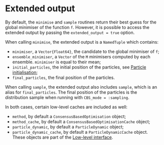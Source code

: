 # Extended output

By default, the `minimise` and `sample` routines return their best guess for the global minimiser of the function `f`. However, it is possible to access the extended output by passing the `extended_output = true` option.

When calling `minimise`, the extended output is a `NamedTuple` which contains:
- `minimiser`, a `Vector{Float64}`, the candidate to the global minimiser of `f`;
- `ensemble_minimiser`, a `Vector` of the `M` minimisers computed by each ensemble. `minimiser` is equal to their mean;
- `initial_particles`, the initial position of the particles, see [Particle initialisation](@ref);
- `final_particles`, the final position of the particles.

When calling `sample`, the extended output also includes `sample`, which is an alias for `final_particles`. The final position of the particles is the distribution sample when running with `CBS_mode = :sampling`.

In both cases, certain low-level caches are included as well:
- `method`, by default a `ConsensusBasedOptimisation` object;
- `method_cache`, by default a `ConsensusBasedOptimisationCache` object;
- `particle_dynamic`, by default a `ParticleDynamic` object;
- `particle_dynamic_cache`, by default a `ParticleDynamicCache` object. 
These objects are part of the [Low-level interface](@ref).
